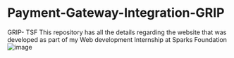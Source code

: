 # Payment-Gateway-Integration-GRIP
GRIP- TSF
This repository has all the details regarding the website that was developed as part of my Web development Internship at Sparks Foundation
![image](https://user-images.githubusercontent.com/43681423/115508763-52efa600-a29b-11eb-9e37-0f3a188dadc0.png)

